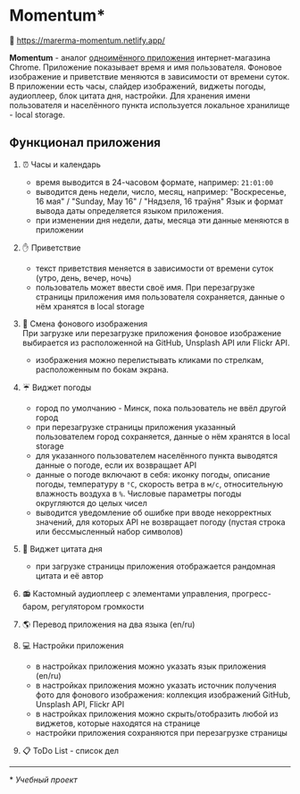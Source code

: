 # Momentum*

🔗 https://marerma-momentum.netlify.app/

**Momentum** - аналог [одноимённого приложения](https://chrome.google.com/webstore/detail/momentum/laookkfknpbbblfpciffpaejjkokdgca?hl=ru) интернет-магазина Chrome. Приложение показывает время и имя пользователя. Фоновое изображение и приветствие меняются в зависимости от времени суток.  
В приложении есть часы, слайдер изображений, виджеты погоды, аудиоплеер, блок цитата дня, настройки. Для хранения имени пользователя и населённого пункта используется локальное хранилище - local storage.

## Функционал приложения
1. ⏰ Часы и календарь
   - время выводится в 24-часовом формате, например: `21:01:00`  
   - выводится день недели, число, месяц, например: "Воскресенье, 16 мая" / "Sunday, May 16" / "Нядзеля, 16 траўня"
   Язык и формат вывода даты определяется языком приложения.
   - при изменении дня недели, даты, месяца эти данные меняются в приложении

2. ✋ Приветствие
   - текст приветствия меняется в зависимости от времени суток (утро, день, вечер, ночь)
   - пользователь может ввести своё имя. При перезагрузке страницы приложения имя пользователя сохраняется, данные о  нём хранятся в local storage

3. 🌄 Смена фонового изображения  
   При загрузке или перезагрузке приложения фоновое изображение выбирается из расположенной на GitHub, Unsplash API или Flickr API.
   - изображения можно перелистывать кликами по стрелкам, расположенным по бокам экрана. 
   
4. ☔ Виджет погоды
   - город по умолчанию - Минск, пока пользователь не ввёл другой город
   - при перезагрузке страницы приложения указанный пользователем город сохраняется, данные о  нём хранятся в local storage
   - для указанного пользователем населённого пункта выводятся данные о погоде, если их возвращает API
   - данные о погоде включают в себя: иконку погоды, описание погоды, температуру в `°C`, скорость ветра в `м/с`, относительную влажность воздуха в `%`. Числовые параметры погоды округляются до целых чисел
   - выводится уведомление об ошибке при вводе некорректных значений, для которых API не возвращает погоду (пустая строка или бессмысленный набор символов)
5. 📰 Виджет цитата дня
   - при загрузке страницы приложения отображается рандомная цитата и её автор  
   
6. 📻 Кастомный аудиоплеер с элементами управления, прогресс-баром, регулятором громкости
   
7. 🌎 Перевод приложения на два языка (en/ru) 

8. 💻 Настройки приложения  
   - в настройках приложения можно указать язык приложения (en/ru)
   - в настройках приложения можно указать источник получения фото для фонового изображения: коллекция изображений GitHub, Unsplash API, Flickr API
   - в настройках приложения можно скрыть/отобразить любой из виджетов, которые находятся на странице
   - настройки приложения сохраняются при перезагрузке страницы
9. 📋 ToDo List - список дел

<hr>

\* *Учебный проект*
